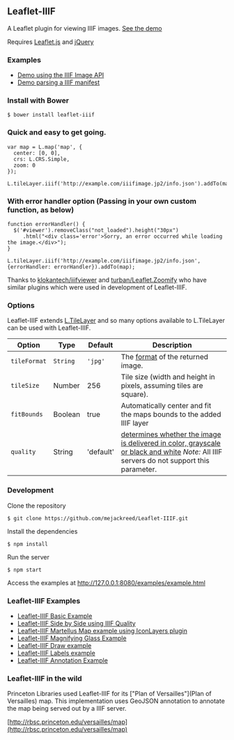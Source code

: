 ## Leaflet-IIIF

A Leaflet plugin for viewing IIIF images. [See the demo](http://mejackreed.github.io/Leaflet-IIIF/examples/example.html)

Requires [Leaflet.js](http://leafletjs.com/) and [jQuery](http://jquery.com/)

### Examples

 - [Demo using the IIIF Image API](http://mejackreed.github.io/Leaflet-IIIF/examples/example.html)
 - [Demo parsing a IIIF manifest](http://mejackreed.github.io/Leaflet-IIIF/examples/manifest.html)

### Install with Bower

```
$ bower install leaflet-iiif
```

### Quick and easy to get going.

```
var map = L.map('map', {
  center: [0, 0],
  crs: L.CRS.Simple,
  zoom: 0
});

L.tileLayer.iiif('http://example.com/iiifimage.jp2/info.json').addTo(map);
```

### With error handler option (Passing in your own custom function, as below)

```
function errorHandler() {
  $('#viewer').removeClass("not_loaded").height("30px")
     .html("<div class='error'>Sorry, an error occurred while loading the image.</div>");
}

L.tileLayer.iiif('http://example.com/iiifimage.jp2/info.json', {errorHandler: errorHandler}).addTo(map);
```

Thanks to [klokantech/iiifviewer](https://github.com/klokantech/iiifviewer) and [turban/Leaflet.Zoomify](https://github.com/turban/Leaflet.Zoomify) who have similar plugins which were used in development of Leaflet-IIIF.

### Options

Leaflet-IIIF extends [L.TileLayer](http://leafletjs.com/reference.html#tilelayer) and so many options available to L.TileLayer can be used with Leaflet-IIIF.

Option | Type | Default | Description
------ | ---- | ------- | -----------
`tileFormat` | `String` | `'jpg'` | The [format](http://iiif.io/api/image/2.0/#format) of the returned image.
`tileSize` | Number | 256 | Tile size (width and height in pixels, assuming tiles are square).
`fitBounds` | Boolean | true | Automatically center and fit the maps bounds to the added IIIF layer
`quality` | String | 'default' | [determines whether the image is delivered in color, grayscale or black and white](http://iiif.io/api/image/2.0/#quality) _Note:_ All IIIF servers do not support this parameter.

### Development

Clone the repository

```
$ git clone https://github.com/mejackreed/Leaflet-IIIF.git
```

Install the dependencies

```
$ npm install
```

Run the server

```
$ npm start
```

Access the examples at http://127.0.0.1:8080/examples/example.html

### Leaflet-IIIF Examples

 - [Leaflet-IIIF Basic Example](http://bl.ocks.org/mejackreed/b0aba2ff6f5a54f197767313fbc5a26e)
 - [Leaflet-IIIF Side by Side using IIIF Quality](http://bl.ocks.org/mejackreed/80c4248278517475a30190b427cb5c9c)
 - [Leaflet-IIIF Martellus Map example using IconLayers plugin](http://bl.ocks.org/mejackreed/6e3fb8e69189dadb4be7d0926a6a14a5)
 - [Leaflet-IIIF Magnifying Glass Example](http://bl.ocks.org/mejackreed/f3904b28bb99abea32951f04ce6eb4cd)
 - [Leaflet-IIIF Draw example](http://bl.ocks.org/mejackreed/462e89092ce71ae7dd09e6074d60f2e0)
 - [Leaflet-IIIF Labels example](http://bl.ocks.org/mejackreed/68092c44c95ef31fefcfe6f683116f77)
 - [Leaflet-IIIF Annotation Example](http://bl.ocks.org/mejackreed/2724146adfe91233c74120b9056fba06)

### Leaflet-IIIF in the wild

Princeton Libraries used Leaflet-IIIF for its ["Plan of Versailles"](Plan of Versailles) map. This implementation uses GeoJSON annotation to annotate the map being served out by a IIIF server.

[http://rbsc.princeton.edu/versailles/map](http://rbsc.princeton.edu/versailles/map)
